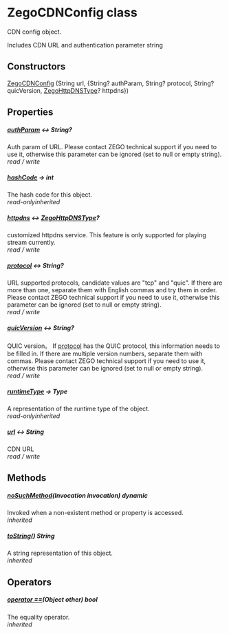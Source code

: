 


# ZegoCDNConfig class









<p>CDN config object.</p>
<p>Includes CDN URL and authentication parameter string</p>




## Constructors

[ZegoCDNConfig](../zego_uikit_prebuilt_live_audio_room/ZegoCDNConfig/ZegoCDNConfig.md) (String url, {String? authParam, String? protocol, String? quicVersion, [ZegoHttpDNSType](../zego_uikit_prebuilt_live_audio_room/ZegoHttpDNSType.md)? httpdns})

   


## Properties

##### [authParam](../zego_uikit_prebuilt_live_audio_room/ZegoCDNConfig/authParam.md) &#8596; String?



Auth param of URL. Please contact ZEGO technical support if you need to use it, otherwise this parameter can be ignored (set to null or empty string).  
_<span class="feature">read / write</span>_



##### [hashCode](../zego_uikit_prebuilt_live_audio_room/ZegoCDNConfig/hashCode.md) &#8594; int



The hash code for this object.  
_<span class="feature">read-only</span><span class="feature">inherited</span>_



##### [httpdns](../zego_uikit_prebuilt_live_audio_room/ZegoCDNConfig/httpdns.md) &#8596; [ZegoHttpDNSType](../zego_uikit_prebuilt_live_audio_room/ZegoHttpDNSType.md)?



customized httpdns service. This feature is only supported for playing stream currently.  
_<span class="feature">read / write</span>_



##### [protocol](../zego_uikit_prebuilt_live_audio_room/ZegoCDNConfig/protocol.md) &#8596; String?



URL supported protocols, candidate values are "tcp" and "quic". If there are more than one, separate them with English commas and try them in order. Please contact ZEGO technical support if you need to use it, otherwise this parameter can be ignored (set to null or empty string).  
_<span class="feature">read / write</span>_



##### [quicVersion](../zego_uikit_prebuilt_live_audio_room/ZegoCDNConfig/quicVersion.md) &#8596; String?



QUIC version。 If <a href="../zego_uikit_prebuilt_live_audio_room/ZegoCDNConfig/protocol.md">protocol</a> has the QUIC protocol, this information needs to be filled in. If there are multiple version numbers, separate them with commas. Please contact ZEGO technical support if you need to use it, otherwise this parameter can be ignored (set to null or empty string).  
_<span class="feature">read / write</span>_



##### [runtimeType](../zego_uikit_prebuilt_live_audio_room/ZegoCDNConfig/runtimeType.md) &#8594; Type



A representation of the runtime type of the object.  
_<span class="feature">read-only</span><span class="feature">inherited</span>_



##### [url](../zego_uikit_prebuilt_live_audio_room/ZegoCDNConfig/url.md) &#8596; String



CDN URL  
_<span class="feature">read / write</span>_





## Methods

##### [noSuchMethod](../zego_uikit_prebuilt_live_audio_room/ZegoCDNConfig/noSuchMethod.md)(Invocation invocation) dynamic



Invoked when a non-existent method or property is accessed.  
_<span class="feature">inherited</span>_



##### [toString](../zego_uikit_prebuilt_live_audio_room/ZegoCDNConfig/toString.md)() String



A string representation of this object.  
_<span class="feature">inherited</span>_





## Operators

##### [operator ==](../zego_uikit_prebuilt_live_audio_room/ZegoCDNConfig/operator_equals.md)(Object other) bool



The equality operator.  
_<span class="feature">inherited</span>_















